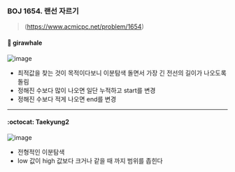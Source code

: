 ### BOJ 1654. 랜선 자르기
> (https://www.acmicpc.net/problem/1654)


#### :whale: girawhale
![image](https://user-images.githubusercontent.com/48428699/91386621-606ca180-e86e-11ea-9c8b-694cef4429b8.png)

- 최적값을 찾는 것이 목적이다보니 이분탐색 돌면서 가장 긴 전선의 길이가 나오도록 돌림
- 정해진 수보다 많이 나오면 일단 누적하고 start를 변경
- 정해진 수보다 적게 나오면 end를 변경

---
#### :octocat: Taekyung2
![image](https://user-images.githubusercontent.com/37056992/91516542-ba30a280-e926-11ea-8e50-b2fc94a079a0.png)

- 전형적인 이분탐색
- low 값이 high 값보다 크거나 같을 때 까지 범위를 좁힌다 
